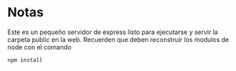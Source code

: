 # Notas
Este es un pequeño servidor de express listo para ejecutarse y servir la carpeta public en la web.
Recuerden que deben reconstruir los modulos de node con el comando
~~~
npm install
~~~
